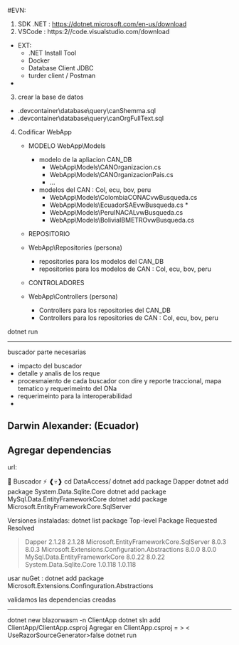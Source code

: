 #EVN:
1. SDK .NET : https://dotnet.microsoft.com/en-us/download
2. VSCode   : https:2//code.visualstudio.com/download
  - EXT:  
    - .NET Install Tool
    - Docker
    - Database Client JDBC
    - turder client /  Postman 
  - 
3. crear la base de datos
  - .devcontainer\database\query\canShemma.sql
  - .devcontainer\database\query\canOrgFullText.sql
4. Codificar WebApp
    - MODELO
      WebApp\Models

      - modelo de la apliacion CAN_DB
        - WebApp\Models\CANOrganizacion.cs  
        - WebApp\Models\CANOrganizacionPais.cs  
        - ...
      - modelos del CAN : Col, ecu, bov, peru
        - WebApp\Models\ColombiaCONACvwBusqueda.cs
        - WebApp\Models\EcuadorSAEvwBusqueda.cs    *
        - WebApp\Models\PeruINACALvwBusqueda.cs
        - WebApp\Models\BoliviaIBMETROvwBusqueda.cs

    - REPOSITORIO
    - WebApp\Repositories
      (persona)
      - repositories para los modelos del CAN_DB
      - repositories para los modelos de CAN : Col, ecu, bov, peru

    - CONTROLADORES
    - WebApp\Controllers
      (persona)
      - Controllers para los repositories del CAN_DB
      - Controllers para los repositories de CAN : Col, ecu, bov, peru


dotnet run

------------------------------------------------

buscador parte necesarias
- impacto del buscador
- detalle y analis de los reque
- procesmaiento de cada buscador con dire y reporte traccional, mapa tematico y requerimeinto del ONa 
- requerimeinto para la interoperabilidad
- 
Darwin Alexander: (Ecuador)
-  




## Agregar dependencias
url:

🦝 Buscador  ⚡
 ❰💀❱ cd DataAccess/
 dotnet add package Dapper
 dotnet add package System.Data.Sqlite.Core
 dotnet add package MySql.Data.EntityFrameworkCore
 dotnet add package Microsoft.EntityFrameworkCore.SqlServer

 Versiones instaladas:
 dotnet list package
 Top-level Package                                      Requested     Resolved
   > Dapper                                               2.1.28      2.1.28
   > Microsoft.EntityFrameworkCore.SqlServer              8.0.3       8.0.3
   > Microsoft.Extensions.Configuration.Abstractions      8.0.0       8.0.0
   > MySql.Data.EntityFrameworkCore                       8.0.22      8.0.22
   > System.Data.Sqlite.Core                              1.0.118     1.0.118

usar nuGet :
 dotnet add package Microsoft.Extensions.Confinguration.Abstractions

validamos las dependencias creadas
  <ItemGroup>
    <PackageReference Include="Dapper" Version="2.1.28" />
    <PackageReference Include="Microsoft.EntityFrameworkCore.SqlServer" Version="8.0.3" />
    <PackageReference Include="Microsoft.Extensions.Configuration.Abstractions" Version="8.0.0" />
    <PackageReference Include="MySql.Data.EntityFrameworkCore" Version="8.0.22" />
    <PackageReference Include="System.Data.Sqlite.Core" Version="1.0.118" />
  </ItemGroup>

--------------------
dotnet new blazorwasm -n ClientApp
dotnet sln add ClientApp/ClientApp.csproj
Agregar en ClientApp.csproj = >
< UseRazorSourceGenerator>false</UseRazorSourceGenerator>
dotnet run